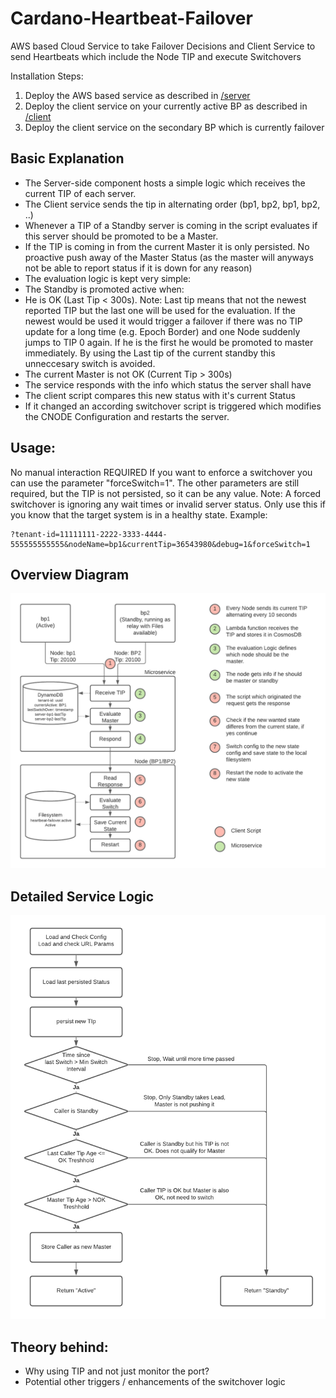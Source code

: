 # Cardano-Heartbeat-Failover
AWS based Cloud Service to take Failover Decisions and Client Service to send Heartbeats which include the Node TIP and execute Switchovers


Installation Steps:
1. Deploy the AWS based service as described in [/server](/server)
2. Deploy the client service on your currently active BP as described in [/client](/client)
3. Deploy the client service on the secondary BP which is currently failover




## Basic Explanation
* The Server-side component hosts a simple logic which receives the current TIP of each server.
* The Client service sends the tip in alternating order (bp1, bp2, bp1, bp2, ..)
* Whenever a TIP of a Standby server is coming in the script evaluates if this server should be promoted to be a Master.
* If the TIP is coming in from the current Master it is only persisted. No proactive push away of the Master Status (as the master will anyways not be able to report status if it is down for any reason)
* The evaluation logic is kept very simple:
* The Standby is promoted active when:
* He is OK (Last Tip < 300s). Note: Last tip means that not the newest reported TIP but the last one will be used for the evaluation. If the newest would be used it would trigger a failover if there was no TIP update for a long time (e.g. Epoch Border) and one Node suddenly jumps to TIP 0 again. If he is the first he would be promoted to master immediately. By using the Last tip of the current standby this unneccesary switch is avoided.
* The current Master is not OK (Current Tip > 300s)
* The service responds with the info which status the server shall have
* The client script compares this new status with it's current Status
* If it changed an according switchover script is triggered which modifies the CNODE Configuration and restarts the server.

## Usage:
No manual interaction REQUIRED
If you want to enforce a switchover you can use the parameter "forceSwitch=1". The other parameters are still required, but the TIP is not persisted, so it can be any value.
Note: A forced switchover is ignoring any wait times or invalid server status. Only use this if you know that the target system is in a healthy state.
Example:
```
?tenant-id=11111111-2222-3333-4444-555555555555&nodeName=bp1&currentTip=36543980&debug=1&forceSwitch=1
```


## Overview Diagram
![Overview Diagram](/docs/Failover-HighLevel-Flow.png)

## Detailed Service Logic
![Detailed Service Logic](/docs/Microservice%20Logic.png)

## Theory behind:
- Why using TIP and not just monitor the port?
- Potential other triggers / enhancements of the switchover logic

